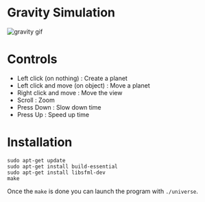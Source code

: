 # Gravity Simulation

![gravity gif](https://github.com/volnt/gravity/raw/master/gravity3.gif)

# Controls

* Left click (on nothing) : Create a planet
* Left click and move (on object) : Move a planet
* Right click and move : Move the view
* Scroll : Zoom
* Press Down : Slow down time
* Press Up : Speed up time

# Installation

```
sudo apt-get update
sudo apt-get install build-essential
sudo apt-get install libsfml-dev
make
```

Once the `make` is done you can launch the program with `./universe`.
